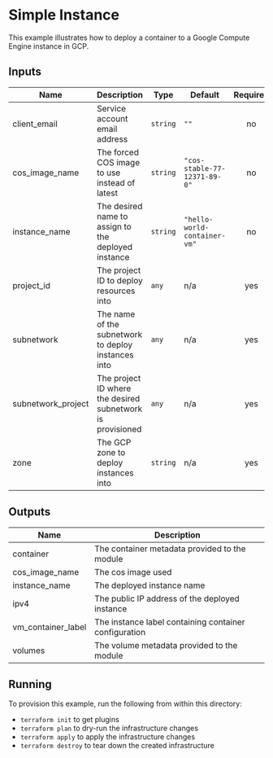 # Simple Instance

This example illustrates how to deploy a container to a Google Compute Engine instance in GCP.

<!-- BEGINNING OF PRE-COMMIT-TERRAFORM DOCS HOOK -->
## Inputs

| Name | Description | Type | Default | Required |
|------|-------------|------|---------|:--------:|
| client\_email | Service account email address | `string` | `""` | no |
| cos\_image\_name | The forced COS image to use instead of latest | `string` | `"cos-stable-77-12371-89-0"` | no |
| instance\_name | The desired name to assign to the deployed instance | `string` | `"hello-world-container-vm"` | no |
| project\_id | The project ID to deploy resources into | `any` | n/a | yes |
| subnetwork | The name of the subnetwork to deploy instances into | `any` | n/a | yes |
| subnetwork\_project | The project ID where the desired subnetwork is provisioned | `any` | n/a | yes |
| zone | The GCP zone to deploy instances into | `string` | n/a | yes |

## Outputs

| Name | Description |
|------|-------------|
| container | The container metadata provided to the module |
| cos\_image\_name | The cos image used |
| instance\_name | The deployed instance name |
| ipv4 | The public IP address of the deployed instance |
| vm\_container\_label | The instance label containing container configuration |
| volumes | The volume metadata provided to the module |

<!-- END OF PRE-COMMIT-TERRAFORM DOCS HOOK -->

## Running

To provision this example, run the following from within this directory:

- `terraform init` to get plugins
- `terraform plan` to dry-run the infrastructure changes
- `terraform apply` to apply the infrastructure changes
- `terraform destroy` to tear down the created infrastructure
